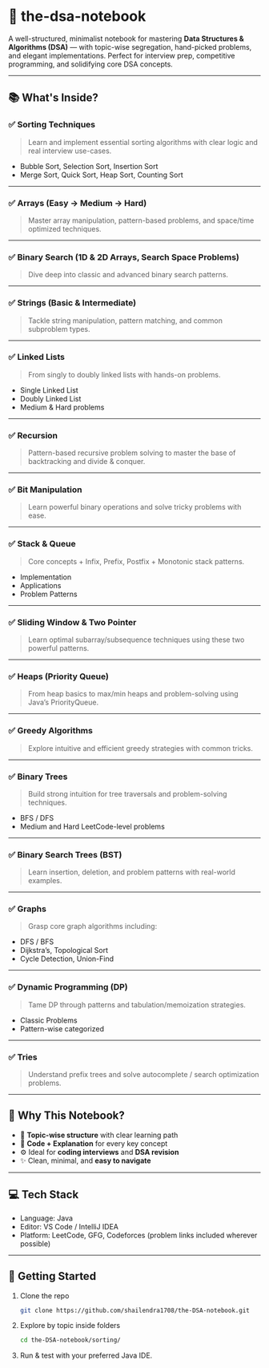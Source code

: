 # 📒 the-dsa-notebook

A well-structured, minimalist notebook for mastering **Data Structures & Algorithms (DSA)** — with topic-wise segregation, hand-picked problems, and elegant implementations. Perfect for interview prep, competitive programming, and solidifying core DSA concepts.

---

## 📚 What's Inside?

### ✅ Sorting Techniques
> Learn and implement essential sorting algorithms with clear logic and real interview use-cases.

- Bubble Sort, Selection Sort, Insertion Sort
- Merge Sort, Quick Sort, Heap Sort, Counting Sort

---

### ✅ Arrays (Easy → Medium → Hard)
> Master array manipulation, pattern-based problems, and space/time optimized techniques.

---

### ✅ Binary Search (1D & 2D Arrays, Search Space Problems)
> Dive deep into classic and advanced binary search patterns.

---

### ✅ Strings (Basic & Intermediate)
> Tackle string manipulation, pattern matching, and common subproblem types.

---

### ✅ Linked Lists
> From singly to doubly linked lists with hands-on problems.

- Single Linked List
- Doubly Linked List
- Medium & Hard problems

---

### ✅ Recursion
> Pattern-based recursive problem solving to master the base of backtracking and divide & conquer.

---

### ✅ Bit Manipulation
> Learn powerful binary operations and solve tricky problems with ease.

---

### ✅ Stack & Queue
> Core concepts + Infix, Prefix, Postfix + Monotonic stack patterns.

- Implementation
- Applications
- Problem Patterns

---

### ✅ Sliding Window & Two Pointer
> Learn optimal subarray/subsequence techniques using these two powerful patterns.

---

### ✅ Heaps (Priority Queue)
> From heap basics to max/min heaps and problem-solving using Java’s PriorityQueue.

---

### ✅ Greedy Algorithms
> Explore intuitive and efficient greedy strategies with common tricks.

---

### ✅ Binary Trees
> Build strong intuition for tree traversals and problem-solving techniques.

- BFS / DFS
- Medium and Hard LeetCode-level problems

---

### ✅ Binary Search Trees (BST)
> Learn insertion, deletion, and problem patterns with real-world examples.

---

### ✅ Graphs
> Grasp core graph algorithms including:

- DFS / BFS
- Dijkstra’s, Topological Sort
- Cycle Detection, Union-Find

---

### ✅ Dynamic Programming (DP)
> Tame DP through patterns and tabulation/memoization strategies.

- Classic Problems
- Pattern-wise categorized

---

### ✅ Tries
> Understand prefix trees and solve autocomplete / search optimization problems.

---

## 🧠 Why This Notebook?

- 📌 **Topic-wise structure** with clear learning path
- 📖 **Code + Explanation** for every key concept
- ⚙️ Ideal for **coding interviews** and **DSA revision**
- ✨ Clean, minimal, and **easy to navigate**

---

## 💻 Tech Stack

- Language: Java
- Editor: VS Code / IntelliJ IDEA
- Platform: LeetCode, GFG, Codeforces (problem links included wherever possible)

---

## 🚀 Getting Started

1. Clone the repo  
   ```bash
   git clone https://github.com/shailendra1708/the-DSA-notebook.git

2. Explore by topic inside folders
    ```bash
   cd the-DSA-notebook/sorting/

3. Run & test with your preferred Java IDE.

